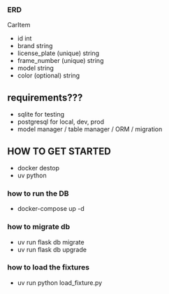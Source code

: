 ### ERD

CarItem
- id int
- brand string
- license_plate (unique) string
- frame_number (unique) string
- model string
- color (optional) string

## requirements???

- sqlite for testing
- postgresql for local, dev, prod
- model manager /  table manager / ORM /  migration


## HOW TO GET STARTED
- docker destop
- uv python

### how to run the DB

- docker-compose up -d

### how to migrate db
- uv run flask db migrate
- uv run flask db upgrade

### how to load the fixtures
- uv run python load_fixture.py